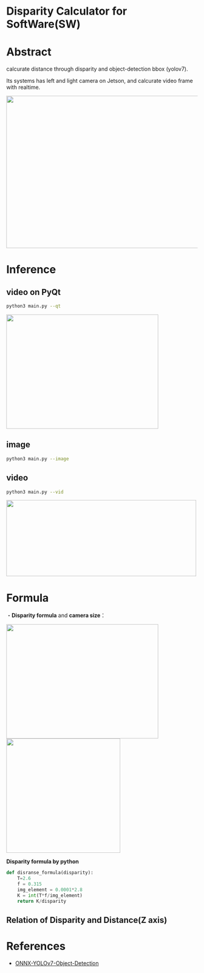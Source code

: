 # Disparity Calculator for SoftWare(SW)

# Abstract

calcurate distance through disparity and object-detection bbox (yolov7).

Its systems has left and light camera on Jetson, and calcurate video frame with realtime.

<img src="https://user-images.githubusercontent.com/48679574/208080750-93395d41-45a5-434e-91de-5a8a0928e53e.png" width="600" height="400"/>

# Inference

## video on PyQt
```sh
python3 main.py --qt
```
<img src="https://user-images.githubusercontent.com/48679574/208105192-51a3e2a4-e6c8-47c9-93fe-98dacdb18021.png" width="400" height="300"/>


## image
```sh
python3 main.py --image
```
## video
```sh
python3 main.py --vid
```

<img src="https://user-images.githubusercontent.com/48679574/208105250-9ff22852-5824-46fd-b8f5-6b3bde634f43.gif" width="500" height="200"/>


# Formula

・<b>Disparity formula</b> and <b>camera size</b>：

<img src="https://user-images.githubusercontent.com/48679574/208103502-10d83963-b34c-4268-9e89-c1109f7bf2bb.png" width="400" height="300"/><img src="https://user-images.githubusercontent.com/48679574/208103490-39835a32-649e-4cf9-adbf-51bb7d3fd85c.png" width="300" height="300"/>



<b>Disparity formula by python</b>
```python
def disranse_formula(disparity):
    T=2.6
    f = 0.315
    img_element = 0.0001*2.8
    K = int(T*f/img_element)
    return K/disparity
```

## Relation of Disparity and Distance(Z axis)


# References
- [ONNX-YOLOv7-Object-Detection](https://github.com/ibaiGorordo/ONNX-YOLOv7-Object-Detection)




